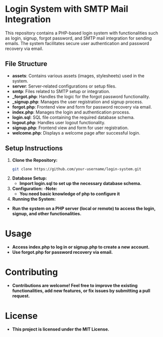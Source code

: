 # Login System with SMTP Mail Integration

This repository contains a PHP-based login system with functionalities such as login, signup, forgot password, and SMTP mail integration for sending emails. The system facilitates secure user authentication and password recovery via email.

## File Structure

- **assets**: Contains various assets (images, stylesheets) used in the system.
- **server**: Server-related configurations or setup files.
- **smtp**: Files related to SMTP setup or integration.
- **_forgot.php**: Handles the logic for the forgot password functionality.
- **_signup.php**: Manages the user registration and signup process.
- **forgot.php**: Frontend view and form for password recovery via email.
- **index.php**: Manages the login and authentication process.
- **login.sql**: SQL file containing the required database schema.
- **logout.php**: Handles user logout functionality.
- **signup.php**: Frontend view and form for user registration.
- **welcome.php**: Displays a welcome page after successful login.

## Setup Instructions

1. **Clone the Repository:**
   ```bash
   git clone https://github.com/your-username/login-system.git
    ```
2. **Database Setup:**
   - **Import login.sql to set up the necessary database schema.**
3. **Configuration:**
   -**Note:**
      - **You need basic knowledge of php to configure it**
4. **Running the System:**
  - **Run the system on a PHP server (local or remote) to access the login, signup, and other functionalities.**
# Usage
  - **Access index.php to log in or signup.php to create a new account.**
  - **Use forgot.php for password recovery via email.**
# Contributing
  - **Contributions are welcome! Feel free to improve the existing functionalities, add new features, or fix issues by submitting a pull request.**
# License
  - **This project is licensed under the MIT License.**
